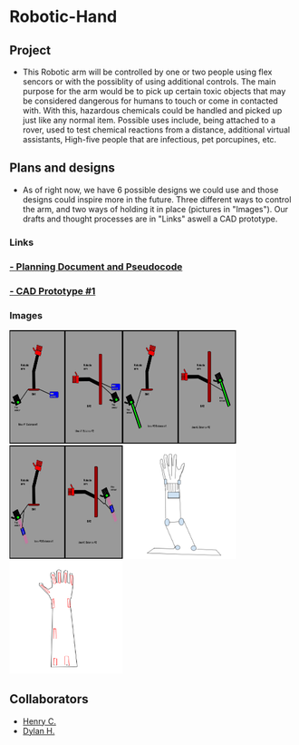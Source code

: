 # Robotic-Hand

## Project

- This Robotic arm will be controlled by one or two people using flex sencors or with the possiblity of using additional controls. The main purpose for the arm would be to pick up certain toxic objects that may be considered dangerous for humans to touch or come in contacted with. With this, hazardous chemicals could be handled and picked up just like any normal item. Possible uses include, being attached to a rover, used to test chemical reactions from a distance, additional virtual assistants, High-five people that are infectious, pet porcupines, etc.

## Plans and designs

- As of right now, we have 6 possible designs we could use and those designs could inspire more in the future. Three different ways to control the arm, and two ways of holding it in place (pictures in "Images"). Our drafts and thought processes are in "Links" aswell a CAD prototype.

### Links
### [- Planning Document and Pseudocode](https://docs.google.com/document/d/1A5yr3gwvPFNczzGg2IPSaRJFIutgpFQ-Hbp36jQhLAk/edit?usp=sharing)
### [- CAD Prototype #1](https://cvilleschools.onshape.com/documents/bb650a5758ea41f57e61b52f/w/1ee44fa1089f16d3b393ba3a/e/24473f01d90508c6ebd4ea05)

### Images
<img src="Idea%231's.jpg?raw=true" width="200" height="200"><img src="Idea%232's.jpg?raw=true" width="200" height="200"><img src="Idea%233's.jpg?raw=true" width="200" height="200"><img src="Screenshot%202021-02-04%20at%2012.52.41%20PM.png?raw=true" width="200" height="200"><img src="Screenshot%202021-02-04%20at%2012.53.10%20PM.png?raw=true" width="200" height="200">

## Collaborators

- [Henry C.](https://github.com/hcoyle91)
- [Dylan H.](https://github.com/OstrichIsYum)
